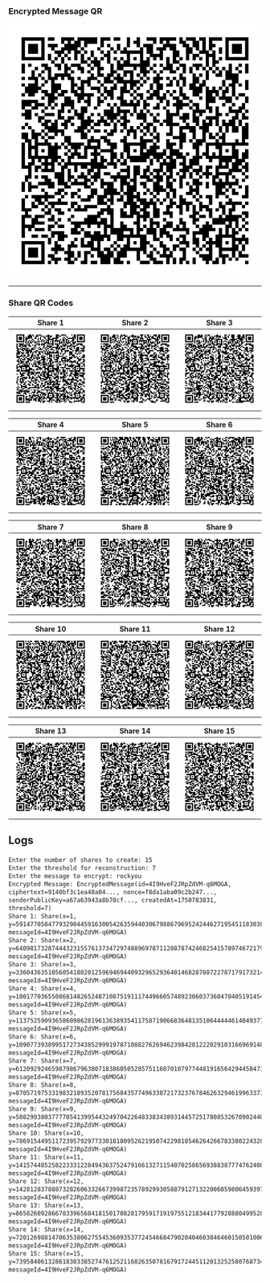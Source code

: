### Encrypted Message QR

![Encrypted Message QR](./encrypted_message_qr.png)

---

### Share QR Codes

| Share 1 | Share 2 | Share 3 |
|---------|---------|---------|
| ![Share 1](./share_1.png) | ![Share 2](./share_2.png) | ![Share 3](./share_3.png) |

| Share 4 | Share 5 | Share 6 |
|---------|---------|---------|
| ![Share 4](./share_4.png) | ![Share 5](./share_5.png) | ![Share 6](./share_6.png) |

| Share 7 | Share 8 | Share 9 |
|---------|---------|---------|
| ![Share 7](./share_7.png) | ![Share 8](./share_8.png) | ![Share 9](./share_9.png) |

| Share 10 | Share 11 | Share 12 |
|----------|----------|----------|
| ![Share 10](./share_10.png) | ![Share 11](./share_11.png) | ![Share 12](./share_12.png) |

| Share 13 | Share 14 | Share 15 |
|----------|----------|----------|
| ![Share 13](./share_13.png) | ![Share 14](./share_14.png) | ![Share 15](./share_15.png) |

## Logs

```
Enter the number of shares to create: 15
Enter the threshold for reconstruction: 7
Enter the message to encrypt: rockyou
Encrypted Message: EncryptedMessage(id=4I9HveF2JRpZdVM-q6MOGA, ciphertext=9140bf3c1ea48a04..., nonce=f8da1aba09c2b247..., senderPublicKey=a67a63943a8b70cf..., createdAt=1750783831, threshold=7)
Share 1: Share(x=1, y=59147705847793290445916300542635944030679886796952424462719545118303816486604, messageId=4I9HveF2JRpZdVM-q6MOGA)
Share 2: Share(x=2, y=64098173287444323155761373472974889697871128878742468254157897467217914092212, messageId=4I9HveF2JRpZdVM-q6MOGA)
Share 3: Share(x=3, y=33604363510560541802012596946944093296529364014682878872278717917321405966766, messageId=4I9HveF2JRpZdVM-q6MOGA)
Share 4: Share(x=4, y=100177036550868148265248710875191117449660574892306037360470405191454123760085, messageId=4I9HveF2JRpZdVM-q6MOGA)
Share 5: Share(x=5, y=113752590936586098628196136389354117587190668364813510644444614049377633976206, messageId=4I9HveF2JRpZdVM-q6MOGA)
Share 6: Share(x=6, y=109077393899517273438529991978710882762694623984201222029103166969148364300667, messageId=4I9HveF2JRpZdVM-q6MOGA)
Share 7: Share(x=7, y=61209292465987986796380718386050528575116070107977448191656429445847313806618, messageId=4I9HveF2JRpZdVM-q6MOGA)
Share 8: Share(x=8, y=87057197533198321893520781756843577496338721732376784626329461996337325579270, messageId=4I9HveF2JRpZdVM-q6MOGA)
Share 9: Share(x=9, y=50829938037777054139954432497042264833834389314457251780853267090244041073123, messageId=4I9HveF2JRpZdVM-q6MOGA)
Share 10: Share(x=10, y=78691544951172395792977330181809526219507422981854626426678338022432808303336, messageId=4I9HveF2JRpZdVM-q6MOGA)
Share 11: Share(x=11, y=14157448525822333122849436375247916613271154070258656938838777476240880354072, messageId=4I9HveF2JRpZdVM-q6MOGA)
Share 12: Share(x=12, y=14281283788873282606332667399872357892993058879127132200605980645939763428887, messageId=4I9HveF2JRpZdVM-q6MOGA)
Share 13: Share(x=13, y=86582609286678339656841815017082817959171919755121834417792888049952855218094, messageId=4I9HveF2JRpZdVM-q6MOGA)
Share 14: Share(x=14, y=72012698814706353806275545360935377245466847902040460384646015050100645684465, messageId=4I9HveF2JRpZdVM-q6MOGA)
Share 15: Share(x=15, y=73958406132861830338527476125211682635078167917244511201325258076873480267271, messageId=4I9HveF2JRpZdVM-q6MOGA)
```
